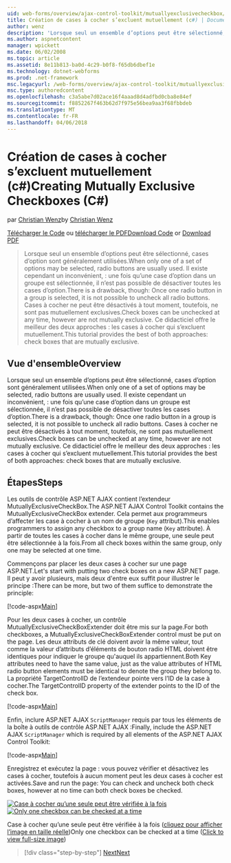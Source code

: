 ```yaml
---
uid: web-forms/overview/ajax-control-toolkit/mutuallyexclusivecheckbox/creating-mutually-exclusive-checkboxes-cs
title: Création de cases à cocher s’excluent mutuellement (c#) | Documents Microsoft
author: wenz
description: 'Lorsque seul un ensemble d’options peut être sélectionné, cases d’option sont généralement utilisées. Il existe cependant un inconvénient, : une fois qu’une case d’option dans un groupe est sélectionnée,...'
ms.author: aspnetcontent
manager: wpickett
ms.date: 06/02/2008
ms.topic: article
ms.assetid: 8e11b813-ba0d-4c29-b0f8-f65db6dbef1e
ms.technology: dotnet-webforms
ms.prod: .net-framework
msc.legacyurl: /web-forms/overview/ajax-control-toolkit/mutuallyexclusivecheckbox/creating-mutually-exclusive-checkboxes-cs
msc.type: authoredcontent
ms.openlocfilehash: c3a5abe7d02ace16f4aaad8d4adfbd0cba8e84ef
ms.sourcegitcommit: f8852267f463b62d7f975e56bea9aa3f68fbbdeb
ms.translationtype: MT
ms.contentlocale: fr-FR
ms.lasthandoff: 04/06/2018
---
```

<a name="creating-mutually-exclusive-checkboxes-c"></a><span data-ttu-id="f2b37-104">Création de cases à cocher s’excluent mutuellement (c#)</span><span class="sxs-lookup"><span data-stu-id="f2b37-104">Creating Mutually Exclusive Checkboxes (C#)</span></span>
====================
<span data-ttu-id="f2b37-105">par [Christian Wenz](https://github.com/wenz)</span><span class="sxs-lookup"><span data-stu-id="f2b37-105">by [Christian Wenz](https://github.com/wenz)</span></span>

<span data-ttu-id="f2b37-106">[Télécharger le Code](http://download.microsoft.com/download/9/3/f/93f8daea-bebd-4821-833b-95205389c7d0/MutuallyExclusiveCheckBox0.cs.zip) ou [télécharger le PDF](http://download.microsoft.com/download/b/6/a/b6ae89ee-df69-4c87-9bfb-ad1eb2b23373/mutuallyexclusivecheckbox0CS.pdf)</span><span class="sxs-lookup"><span data-stu-id="f2b37-106">[Download Code](http://download.microsoft.com/download/9/3/f/93f8daea-bebd-4821-833b-95205389c7d0/MutuallyExclusiveCheckBox0.cs.zip) or [Download PDF](http://download.microsoft.com/download/b/6/a/b6ae89ee-df69-4c87-9bfb-ad1eb2b23373/mutuallyexclusivecheckbox0CS.pdf)</span></span>

> <span data-ttu-id="f2b37-107">Lorsque seul un ensemble d’options peut être sélectionné, cases d’option sont généralement utilisées.</span><span class="sxs-lookup"><span data-stu-id="f2b37-107">When only one of a set of options may be selected, radio buttons are usually used.</span></span> <span data-ttu-id="f2b37-108">Il existe cependant un inconvénient, : une fois qu’une case d’option dans un groupe est sélectionnée, il n’est pas possible de désactiver toutes les cases d’option.</span><span class="sxs-lookup"><span data-stu-id="f2b37-108">There is a drawback, though: Once one radio button in a group is selected, it is not possible to uncheck all radio buttons.</span></span> <span data-ttu-id="f2b37-109">Cases à cocher ne peut être désactivés à tout moment, toutefois, ne sont pas mutuellement exclusives.</span><span class="sxs-lookup"><span data-stu-id="f2b37-109">Check boxes can be unchecked at any time, however are not mutually exclusive.</span></span> <span data-ttu-id="f2b37-110">Ce didacticiel offre le meilleur des deux approches : les cases à cocher qui s’excluent mutuellement.</span><span class="sxs-lookup"><span data-stu-id="f2b37-110">This tutorial provides the best of both approaches: check boxes that are mutually exclusive.</span></span>


## <a name="overview"></a><span data-ttu-id="f2b37-111">Vue d'ensemble</span><span class="sxs-lookup"><span data-stu-id="f2b37-111">Overview</span></span>

<span data-ttu-id="f2b37-112">Lorsque seul un ensemble d’options peut être sélectionné, cases d’option sont généralement utilisées.</span><span class="sxs-lookup"><span data-stu-id="f2b37-112">When only one of a set of options may be selected, radio buttons are usually used.</span></span> <span data-ttu-id="f2b37-113">Il existe cependant un inconvénient, : une fois qu’une case d’option dans un groupe est sélectionnée, il n’est pas possible de désactiver toutes les cases d’option.</span><span class="sxs-lookup"><span data-stu-id="f2b37-113">There is a drawback, though: Once one radio button in a group is selected, it is not possible to uncheck all radio buttons.</span></span> <span data-ttu-id="f2b37-114">Cases à cocher ne peut être désactivés à tout moment, toutefois, ne sont pas mutuellement exclusives.</span><span class="sxs-lookup"><span data-stu-id="f2b37-114">Check boxes can be unchecked at any time, however are not mutually exclusive.</span></span> <span data-ttu-id="f2b37-115">Ce didacticiel offre le meilleur des deux approches : les cases à cocher qui s’excluent mutuellement.</span><span class="sxs-lookup"><span data-stu-id="f2b37-115">This tutorial provides the best of both approaches: check boxes that are mutually exclusive.</span></span>

## <a name="steps"></a><span data-ttu-id="f2b37-116">Étapes</span><span class="sxs-lookup"><span data-stu-id="f2b37-116">Steps</span></span>

<span data-ttu-id="f2b37-117">Les outils de contrôle ASP.NET AJAX contient l’extendeur MutuallyExclusiveCheckBox.</span><span class="sxs-lookup"><span data-stu-id="f2b37-117">The ASP.NET AJAX Control Toolkit contains the MutuallyExclusiveCheckBox extender.</span></span> <span data-ttu-id="f2b37-118">Cela permet aux programmeurs d’affecter les case à cocher à un nom de groupe (`Key` attribut).</span><span class="sxs-lookup"><span data-stu-id="f2b37-118">This enables programmers to assign any checkbox to a group name (`Key` attribute).</span></span> <span data-ttu-id="f2b37-119">À partir de toutes les cases à cocher dans le même groupe, une seule peut être sélectionnée à la fois.</span><span class="sxs-lookup"><span data-stu-id="f2b37-119">From all check boxes within the same group, only one may be selected at one time.</span></span>

<span data-ttu-id="f2b37-120">Commençons par placer les deux cases à cocher sur une page ASP.NET.</span><span class="sxs-lookup"><span data-stu-id="f2b37-120">Let's start with putting two check boxes on a new ASP.NET page.</span></span> <span data-ttu-id="f2b37-121">Il peut y avoir plusieurs, mais deux d'entre eux suffit pour illustrer le principe :</span><span class="sxs-lookup"><span data-stu-id="f2b37-121">There can be more, but two of them suffice to demonstrate the principle:</span></span>

[!code-aspx[Main](creating-mutually-exclusive-checkboxes-cs/samples/sample1.aspx)]

<span data-ttu-id="f2b37-122">Pour les deux cases à cocher, un contrôle MutuallyExclusiveCheckBoxExtender doit être mis sur la page.</span><span class="sxs-lookup"><span data-stu-id="f2b37-122">For both checkboxes, a MutuallyExclusiveCheckBoxExtender control must be put on the page.</span></span> <span data-ttu-id="f2b37-123">Les deux attributs de clé doivent avoir la même valeur, tout comme la valeur d’attributs d’éléments de bouton radio HTML doivent être identiques pour indiquer le groupe qu'auquel ils appartiennent.</span><span class="sxs-lookup"><span data-stu-id="f2b37-123">Both Key attributes need to have the same value, just as the value attributes of HTML radio button elements must be identical to denote the group they belong to.</span></span> <span data-ttu-id="f2b37-124">La propriété TargetControlID de l’extendeur pointe vers l’ID de la case à cocher.</span><span class="sxs-lookup"><span data-stu-id="f2b37-124">The TargetControlID property of the extender points to the ID of the check box.</span></span>

[!code-aspx[Main](creating-mutually-exclusive-checkboxes-cs/samples/sample2.aspx)]

<span data-ttu-id="f2b37-125">Enfin, inclure ASP.NET AJAX `ScriptManager` requis par tous les éléments de la boîte à outils de contrôle ASP.NET AJAX :</span><span class="sxs-lookup"><span data-stu-id="f2b37-125">Finally, include the ASP.NET AJAX `ScriptManager` which is required by all elements of the ASP.NET AJAX Control Toolkit:</span></span>

[!code-aspx[Main](creating-mutually-exclusive-checkboxes-cs/samples/sample3.aspx)]

<span data-ttu-id="f2b37-126">Enregistrez et exécutez la page : vous pouvez vérifier et désactivez les cases à cocher, toutefois à aucun moment peut les deux cases à cocher est activées.</span><span class="sxs-lookup"><span data-stu-id="f2b37-126">Save and run the page: You can check and uncheck both check boxes, however at no time can both check boxes be checked.</span></span>


<span data-ttu-id="f2b37-127">[![Case à cocher qu’une seule peut être vérifiée à la fois](creating-mutually-exclusive-checkboxes-cs/_static/image2.png)](creating-mutually-exclusive-checkboxes-cs/_static/image1.png)</span><span class="sxs-lookup"><span data-stu-id="f2b37-127">[![Only one checkbox can be checked at a time](creating-mutually-exclusive-checkboxes-cs/_static/image2.png)](creating-mutually-exclusive-checkboxes-cs/_static/image1.png)</span></span>

<span data-ttu-id="f2b37-128">Case à cocher qu’une seule peut être vérifiée à la fois ([cliquez pour afficher l’image en taille réelle](creating-mutually-exclusive-checkboxes-cs/_static/image3.png))</span><span class="sxs-lookup"><span data-stu-id="f2b37-128">Only one checkbox can be checked at a time ([Click to view full-size image](creating-mutually-exclusive-checkboxes-cs/_static/image3.png))</span></span>

> [!div class="step-by-step"]
> [<span data-ttu-id="f2b37-129">Next</span><span class="sxs-lookup"><span data-stu-id="f2b37-129">Next</span></span>](creating-mutually-exclusive-checkboxes-vb.md)

